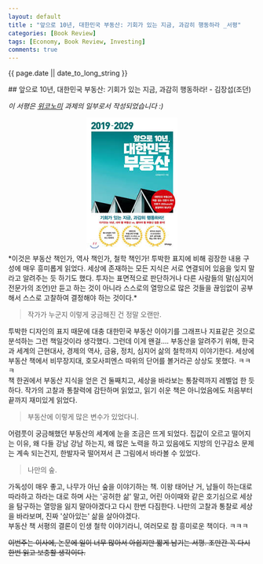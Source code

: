 ```yaml
---
layout: default
title : "앞으로 10년, 대한민국 부동산: 기회가 있는 지금, 과감히 행동하라 _서평"
categories: [Book Review]
tags: [Economy, Book Review, Investing]
comments: true
---
```


<p>{{ page.date || date_to_long_string }} </p>
## 앞으로 10년, 대한민국 부동산: 기회가 있는 지금, 과감히 행동하라! - 김장섭(조던)

_이 서평은 [위코노미](https://cafe.naver.com/weconomy21) 과제의 일부로서 작성되었습니다 :)_

<center><img src="/assets/img/210206_1.jpeg"></center>
*이것은 부동산 책인가, 역사 책인가, 철학 책인가! 투박한 표지에 비해 굉장한 내용 구성에 매우 흥미롭게 읽었다. 세상에 존재하는 모든 지식은 서로 연결되어 있음을 잊지 말라고 알려주는 듯 하기도 했다. 투자는 표면적으로 판단하거나 다른 사람들의 말(심지어 전문가의 조언)만 듣고 하는 것이 아니라 스스로의 열망으로 많은 것들을 끊임없이 공부해서 스스로 고찰하여 결정해야 하는 것이다.*

> 작가가 누군지 이렇게 궁금해진 건 정말 오랜만.

투박한 디자인의 표지 때문에 대충 대한민국 부동산 이야기를 그래프나 지표같은 것으로 분석하는 그런 책일것이라 생각했다. 그런데 이게 왠걸.... 부동산을 알려주기 위해, 한국과 세계의 근현대사, 경제의 역사, 금융, 정치, 심지어 삶의 철학까지 이야기한다. 세상에 부동산 책에서 비무장지대, 호모사피엔스 따위의 단어를 볼거라곤 상상도 못했다. ㅋㅋㅋ\
책 한권에서 부동산 지식을 얻은 건 둘째치고, 세상을 바라보는 통찰력까지 레벨업 한 듯 하다. 작가의 고찰과 통찰력에 감탄하며 읽었고, 읽기 쉬운 책은 아니었음에도 처음부터 끝까지 재미있게 읽었다.

 > 부동산에 이렇게 많은 변수가 있었다니.

어렴풋이 궁금해했던 부동산의 세계에 눈을 조금은 뜨게 되었다. 집값이 오르고 떨어지는 이유, 왜 다들 강남 강남 하는지, 왜 많은 노력을 하고 있음에도 지방의 인구감소 문제는 계속 되는건지, 한발자국 떨어져서 큰 그림에서 바라볼 수 있었다. 

> 나만의 숲.

가독성이 매우 좋고, 나무가 아닌 숲을 이야기하는 책. 이왕 태어난 거, 남들이 하는대로 따라하고 하라는 대로 하며 사는 '공허한 삶' 말고, 어린 아이때와 같은 호기심으로 세상을 탐구하는 열망을 잃지 말아야겠다고 다시 한번 다짐한다. 나만의 고찰과 통찰로 세상을 바라보며, 진짜 '살아있는' 삶을 살아야겠다. \
부동산 책 서평의 결론이 인생 철학 이야기라니, 여러모로 참 흥미로운 책이다. ㅋㅋㅋ


~~이번주는 이사에, 논문에 일이 너무 많아서 아쉽지만 짧게 남기는 서평. 조만간 꼭 다시 한번 읽고 보충할 생각이다.~~



